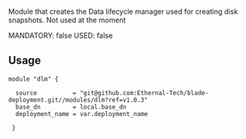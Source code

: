 Module that creates the Data lifecycle manager used for creating disk snapshots. Not used at the moment

MANDATORY: false
USED: false

## Usage

```hcl
module "dlm" {

  source          = "git@github.com:Ethernal-Tech/blade-deployment.git//modules/dlm?ref=v1.0.3"
  base_dn         = local.base_dn
  deployment_name = var.deployment_name

 }
 ```
